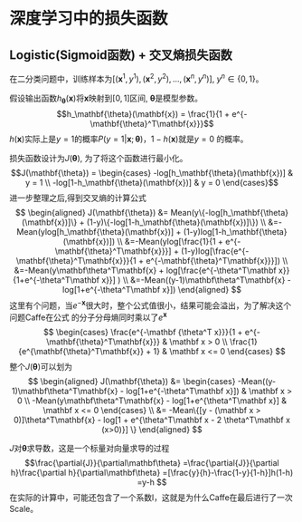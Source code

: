 # 深度学习中的损失函数
## Logistic(Sigmoid函数) + 交叉熵损失函数
在二分类问题中，训练样本为$[(\mathbf{x}^{1}, y^{1}), (\mathbf{x}^{2}, y^{2}),..., (\mathbf{x}^{n}, y^{n})]$, 
$y^{n} \in \{0, 1\}$。

假设输出函数$h_\mathbf{\theta}(\mathbf{x})$将$\mathbf{x}$映射到$[0, 1]$区间, $\mathbf{\theta}$是模型参数。
$$h_\mathbf{\theta}(\mathbf{x}) = \frac{1}{1 + e^{-\mathbf{\theta}^T\mathbf{x}}}$$
$h(\mathbf{x})$实际上是$y=1$的概率$P(y=1|\mathbf{x};\mathbf{\theta})$，$1-h(\mathbf{x})$就是$y=0$
的概率。

损失函数设计为$J(\mathbf{\theta})$, 为了将这个函数进行最小化。
$$J(\mathbf{\theta}) = \begin{cases} 
                                    -log[h_\mathbf{\theta}(\mathbf{x})] & y = 1 \\
                                    -log[1-h_\mathbf{\theta}(\mathbf{x})] & y = 0 
                      \end{cases}$$
进一步整理之后,得到交叉熵的计算公式
$$
\begin{aligned}
J(\mathbf{\theta}) &= Mean(y\{-log[h_\mathbf{\theta}(\mathbf{x})]\} + (1-y)\{-log[1-h_\mathbf{\theta}(\mathbf{x})]\}) \\
&=-Mean(ylog[h_\mathbf{\theta}(\mathbf{x})] + (1-y)log[1-h_\mathbf{\theta}(\mathbf{x})]) \\
&=-Mean(ylog[\frac{1}{1 + e^{-\mathbf{\theta}^T\mathbf{x}}}] + (1-y)log[\frac{e^{-\mathbf{\theta}^T\mathbf{x}}}{1 + e^{-\mathbf{\theta}^T\mathbf{x}}}]) \\
&=-Mean(y\mathbf\theta^T\mathbf{x} + log[\frac{e^{-\theta^T\mathbf x}}{1+e^{-\theta^T\mathbf x}}] ) \\
&=-Mean((y-1)\mathbf\theta^T\mathbf{x} - log[1+e^{-\theta^T\mathbf x}])
\end{aligned}
$$
这里有个问题，当$e^{-\mathbf x}$很大时，整个公式值很小，结果可能会溢出，为了解决这个问题Caffe在公式
的分子分母熵同时乘以了$e^{\mathbf x}$ 
$$ \begin{cases}
   \frac{e^{-\mathbf {\theta^T x}}}{1 + e^{-\mathbf{\theta}^T\mathbf{x}}} & \mathbf x > 0 \\
   \frac{1}{e^{\mathbf{\theta}^T\mathbf{x}} + 1} & \mathbf x <= 0 
   \end{cases}
$$
整个$J(\mathbf{\theta})$可以划为
$$
\begin{aligned}
J(\mathbf{\theta}) &= \begin{cases}
                      -Mean((y-1)\mathbf\theta^T\mathbf{x} - log[1+e^{-\theta^T\mathbf x}]) & \mathbf x > 0 \\
                      -Mean(y\mathbf\theta^T\mathbf{x} - log[1+e^{\theta^T\mathbf x}] & \mathbf x <= 0
                      \end{cases} \\
                   &= -Mean\{[y - (\mathbf x > 0)]\theta^T\mathbf{x} - log[1 + e^{\theta^T\mathbf x - 2 \theta^T\mathbf x (x>0)}]  \} 
\end{aligned}
$$

$J$对$\mathbf{\theta}$求导数，这是一个标量对向量求导的过程
$$\frac{\partial{J}}{\partial\mathbf\theta}
=\frac{\partial{J}}{\partial h}\frac{\partial h}{\partial\mathbf\theta}
=[\frac{y}{h}-\frac{1-y}{1-h}]h(1-h)
=y-h
$$
在实际的计算中，可能还包含了一个系数l，这就是为什么Caffe在最后进行了一次Scale。




